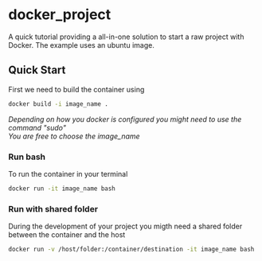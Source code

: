 # docker_project

A quick tutorial providing a all-in-one solution to start a raw project with Docker.
The example uses an ubuntu image.

## Quick Start ##

First we need to build the container using
```bash
docker build -i image_name .

```
*Depending on how you docker is configured you might need to use the command "sudo"<br>
You are free to choose the image_name*


### Run bash ###
To run the container in your terminal
```bash
docker run -it image_name bash

```
### Run with shared folder ###
During the development of your project you migth need a shared folder between the container and the host
```bash
docker run -v /host/folder:/container/destination -it image_name bash

```
